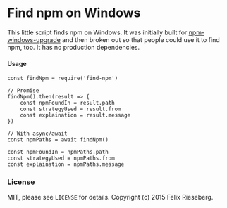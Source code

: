 # Find npm on Windows
This little script finds npm on Windows. It was initially built for [npm-windows-upgrade](https://github.com/felixrieseberg/npm-windows-upgrade) and then broken out so that people could use it to find npm, too. It has no production dependencies.

#### Usage
```
const findNpm = require('find-npm')

// Promise
findNpm().then(result => {
    const npmFoundIn = result.path
    const strategyUsed = result.from
    const explaination = result.message
})

// With async/await
const npmPaths = await findNpm()

const npmFoundIn = npmPaths.path
const strategyUsed = npmPaths.from
const explaination = npmPaths.message
```

### License
MIT, please see `LICENSE` for details. Copyright (c) 2015 Felix Rieseberg.